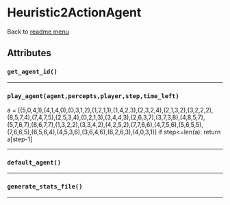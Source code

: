 # Heuristic2ActionAgent
Back to [readme menu](../README.md)

## Attributes
### ```get_agent_id()```

----

### ```play_agent(agent,percepts,player,step,time_left)```
a = [(5,0,4,1),(4,1,4,0),(0,3,1,2),(1,2,1,1),(1,4,2,3),(2,3,2,4),(2,1,3,2),(3,2,2,2),(8,5,7,4),(7,4,7,5),(2,5,3,4),(0,2,1,3),(3,4,4,3),(2,6,3,7),(3,7,3,8),(4,8,5,7),(5,7,6,7),(8,6,7,7),(1,3,2,2),(3,3,4,2),(4,2,5,2),(7,7,6,6),(4,7,5,6),(5,6,5,5),(7,6,6,5),(6,5,6,4),(4,5,3,6),(3,6,4,6),(6,2,6,3),(4,0,3,1)]
if step<=len(a):
return a[step-1]

----

### ```default_agent()```

----

### ```generate_stats_file()```

----

